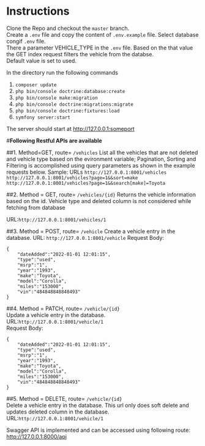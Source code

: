 # Instructions

Clone the Repo and checkout the ```master``` branch.<br/>
Create a ```.env``` file and copy the content of ```.env.example``` file. Select database congif ```.env``` file.<br/>
There a parameter VEHICLE_TYPE in the ```.env``` file. Based on the that value the GET index request filters the vehicle from the databse.<br/>
Default value is set to used.<br/>



In the directory run the following commands<br/>
1. ```composer update```
2. ```php bin/console doctrine:database:create```
3. ```php bin/console make:migration```
4. ```php bin/console doctrine:migrations:migrate```
5. ```php bin/console doctrine:fixtures:load```
6. ```symfony server:start```


The server should start at http://127.0.0.1:someport<br/>


#**Following Restful APIs are available**

##1. Method=GET, route= ```/vehicles```
List all the vehicles that are not deleted and vehicle type based on the evironment variable;
Pagination, Sorting and Filtering is accomplished using query parameters as shown in the example requests below.
Sample: URLs
```http://127.0.0.1:8001/vehicles```
```http://127.0.0.1:8001/vehicles?page=1&&sort=make```
```http://127.0.0.1:8001/vehicles?page=1&&search[make]=Toyota```

##2. Method = GET, route= ```/vehicles/{id}```
Returns the vehicle information based on the id. Vehicle type and deleted column is not considered while fetching from database 

URL:```http://127.0.0.1:8001/vehicles/1```


##3. Method = POST, route= ```/vehicle```
Create a vehicle entry in the database.
URL: ```http://127.0.0.1:8001/vehicle```
Request Body:
```
{
    "dateAdded":"2022-01-01 12:01:15",
    "type":"used",
    "msrp":"1",
    "year":"1993",
    "make":"Toyota",
    "model":"Corolla",
    "miles":"153000",
    "vin":"484848848848493"
}
```

##4. Method = PATCH, route= ```/vehicle/{id}```<br/>
Update a vehicle entry in the database.<br/>
URL:```http://127.0.0.1:8001/vehicle/1```<br/>
Request Body:
```
{
    "dateAdded":"2022-01-01 12:01:15",
    "type":"used",
    "msrp":"1",
    "year":"1993",
    "make":"Toyota",
    "model":"Corolla",
    "miles":"153000",
    "vin":"484848848848493"
}
```

##5. Method = DELETE, route= ```/vehicle/{id}```<br/>
Delete a vehicle entry in the database. This url only does soft delete and updates deleted column in the database.<br/>
URL:```http://127.0.0.1:8001/vehicle/1```<br/>


Swagger API is implemented and can be accessed using following route: http://127.0.0.1:8000/api<br/>
